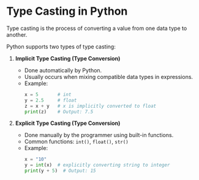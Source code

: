 # Type Casting in Python

Type casting is the process of converting a value from one data type to another.

Python supports two types of type casting:

1. **Implicit Type Casting (Type Conversion)**
   - Done automatically by Python.
   - Usually occurs when mixing compatible data types in expressions.
   - Example:
     ```python
     x = 5       # int
     y = 2.5     # float
     z = x + y   # x is implicitly converted to float
     print(z)    # Output: 7.5
     ```

2. **Explicit Type Casting (Type Conversion)**
   - Done manually by the programmer using built-in functions.
   - Common functions: `int()`, `float()`, `str()`
   - Example:
     ```python
     x = "10"
     y = int(x)  # explicitly converting string to integer
     print(y + 5)  # Output: 15
     ```